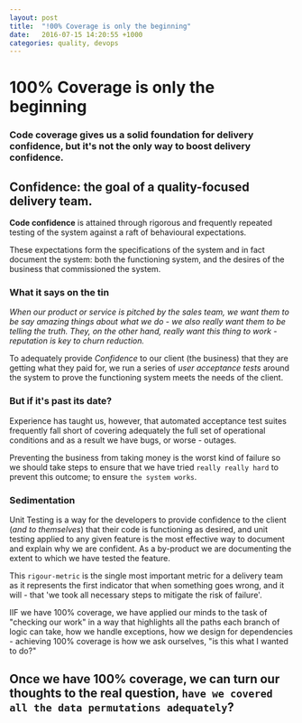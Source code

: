 ```yaml
---
layout: post
title:  "!00% Coverage is only the beginning"
date:   2016-07-15 14:20:55 +1000
categories: quality, devops
---
```

# 100% Coverage is only the beginning
### Code coverage gives us a solid foundation for delivery confidence, but it's not the only way to boost delivery confidence.

## Confidence: the goal of a quality-focused delivery team.

**Code confidence** is attained through rigorous and frequently repeated testing of the system against
a raft of behavioural expectations.

These expectations form the specifications of the system and in fact document the system:
both the functioning system, and the desires of the business that commissioned the system.

### What it says on the tin

_When our product or service is pitched by the sales team, we want them to be say amazing things
about what we do - we also really want them to be telling the *truth*. They, on the other hand,
really want this thing *to work* - reputation is key to churn reduction._

To adequately provide *Confidence* to our client (the business) that they are getting what they paid for,
we run a series of _user acceptance tests_ around the system
to prove the functioning system meets the needs of the client.

### But if it's past its date?
Experience has taught us, however, that automated acceptance test suites frequently
fall short of covering adequately the full set of operational conditions and as a result
we have bugs, or worse - outages.

Preventing the business from taking money is the worst kind of failure so we should take steps to ensure that
we have tried `really really hard` to prevent this outcome; to ensure `the system works`.

### Sedimentation
Unit Testing is a way for the developers to provide confidence to the client (*and to themselves*)
that their code is functioning as desired, and unit testing applied to any given feature
is the most effective way to document and explain why we are confident. As a by-product we are
documenting the extent to which we have tested the feature.

This `rigour-metric` is the single most important metric for a delivery team as it represents
the first indicator that when something goes wrong, and it will - that 'we took all necessary steps to mitigate the risk of failure'.

IIF we have 100% coverage, we have applied our minds to the task of
"checking our work" in a way that highlights all the paths each branch of logic can take,
how we handle exceptions, how we design for dependencies - achieving 100% coverage is how we ask ourselves,
"is this what I wanted to do?"

Once we have 100% coverage, we can turn our thoughts to the **real** question, `have we covered all the data permutations adequately`?
-
